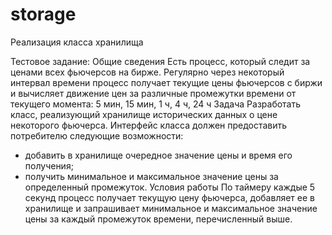 # storage
Реализация класса хранилища

Тестовое задание: 
Общие сведения
Есть процесс, который следит за ценами всех фьючерсов на бирже. Регулярно через некоторый интервал времени процесс получает текущие цены фьючерсов с биржи и вычисляет движение цен за различные промежутки времени от текущего момента: 5 мин, 15 мин, 1 ч, 4 ч, 24 ч
Задача
Разработать класс, реализующий хранилище исторических данных о цене некоторого фьючерса.
Интерфейс класса должен предоставить потребителю следующие возможности:
- добавить в хранилище очередное значение цены и время его получения;
- получить минимальное и максимальное значение цены за определенный промежуток.
Условия работы
По таймеру каждые 5 секунд процесс получает текущую цену фьючерса, добавляет ее в хранилище и запрашивает минимальное и максимальное значение цены за каждый промежуток времени, перечисленный выше.

